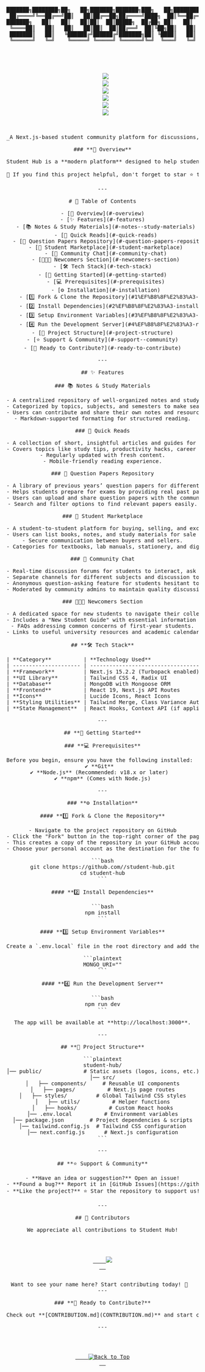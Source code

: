 <a id="top"></a>

<pre align="center">
███████╗████████╗██╗   ██╗███████╗███████╗███╗   ██╗████████╗    ██╗  ██╗██╗   ██╗██████╗ 
 ██╔════╝╚══██╔══╝██║   ██║██╔══██╗██╔════╝████╗  ██║╚══██╔══╝    ██║  ██║██║   ██║██╔══██╗ 
███████╗   ██║   ██║   ██║██║  ██║█████╗  ██╔██╗ ██║   ██║       ███████║██║   ██║██████╔╝
 ╚════██║   ██║   ██║   ██║██║  ██║██╔══╝  ██║╚██╗██║   ██║       ██║  ██║██║   ██║██╔══██╗ 
 ███████║   ██║   ╚██████╔╝██████╔╝███████╗██║ ╚████║   ██║       ██║  ██║╚██████╔╝██████╔╝ 
 ╚══════╝   ╚═╝    ╚═════╝ ╚═════╝ ╚══════╝╚═╝  ╚═══╝   ╚═╝       ╚═   ╚═╝ ╚═════╝ ╚═════╝  

</pre.>

<p align="center">
  <img src="https://img.shields.io/github/forks/iiitl/student-hub?style=social" />
  <img src="https://img.shields.io/github/stars/iiitl/student-hub?style=social" />
  <img src="https://img.shields.io/github/contributors/iiitl/student-hub" />
  <img src="https://img.shields.io/github/issues/iiitl/student-hub" />
  <img src="https://img.shields.io/github/issues-pr/iiitl/student-hub" />
  <img src="https://img.shields.io/github/license/iiitl/student-hub" />
</p>

_A Next.js-based student community platform for discussions, resources, and collaboration._

### **🚀 Overview**

Student Hub is a **modern platform** designed to help students **collaborate, share resources, and engage in discussions** seamlessly. Built with **Next.js, Tailwind CSS, and MongoDB**, it ensures a smooth and fast user experience while offering powerful community features such as study materials, question papers, a student marketplace, and a real-time community chat – all in one place! 🚀

🌟 If you find this project helpful, don't forget to star ⭐ the repository and support the community!

---

# 📌 Table of Contents

- [🚀 Overview](#-overview)
- [✨ Features](#-features)
  - [📚 Notes & Study Materials](#-notes--study-materials)
  - [📖 Quick Reads](#-quick-reads)
  - [📄 Question Papers Repository](#-question-papers-repository)
  - [🛒 Student Marketplace](#-student-marketplace)
  - [💬 Community Chat](#-community-chat)
  - [👨‍👩‍👧 Newcomers Section](#-newcomers-section)
- [🛠 Tech Stack](#-tech-stack)
- [📌 Getting Started](#-getting-started)
  - [💻 Prerequisites](#-prerequisites)
  - [⚙️ Installation](#-installation)
    - [1️⃣ Fork & Clone the Repository](#1%EF%B8%8F%E2%83%A3-fork--clone-the-repository)
    - [2️⃣ Install Dependencies](#2%EF%B8%8F%E2%83%A3-install-dependencies)
    - [3️⃣ Setup Environment Variables](#3%EF%B8%8F%E2%83%A3-setup-environment-variables)
    - [4️⃣ Run the Development Server](#4%EF%B8%8F%E2%83%A3-run-the-development-server)
- [📁 Project Structure](#-project-structure)
- [⭐ Support & Community](#-support--community)
- [🚀 Ready to Contribute?](#-ready-to-contribute)

---

## ✨ Features

### 📚 Notes & Study Materials

- A centralized repository of well-organized notes and study resources for various subjects.
- Categorized by topics, subjects, and semesters to make searching easy.
- Users can contribute and share their own notes and resources.
- Markdown-supported formatting for structured reading.

### 📖 Quick Reads

- A collection of short, insightful articles and guides for students.
- Covers topics like study tips, productivity hacks, career guidance, and academic strategies.
- Regularly updated with fresh content.
- Mobile-friendly reading experience.

### 📄 Question Papers Repository

- A library of previous years’ question papers for different courses and subjects.
- Helps students prepare for exams by providing real past paper formats.
- Users can upload and share question papers with the community.
- Search and filter options to find relevant papers easily.

### 🛒 Student Marketplace

- A student-to-student platform for buying, selling, and exchanging academic resources.
- Users can list books, notes, and study materials for sale or donation.
- Secure communication between buyers and sellers.
- Categories for textbooks, lab manuals, stationery, and digital resources.

### 💬 Community Chat

- Real-time discussion forums for students to interact, ask doubts, and collaborate.
- Separate channels for different subjects and discussion topics.
- Anonymous question-asking feature for students hesitant to post publicly.
- Moderated by community admins to maintain quality discussions.

### 👨‍👩‍👧 Newcomers Section

- A dedicated space for new students to navigate their college journey.
- Includes a "New Student Guide" with essential information about courses, exams, and resources.
- FAQs addressing common concerns of first-year students.
- Links to useful university resources and academic calendars.

## **🛠 Tech Stack**

| **Category**          | **Technology Used**                      |
| --------------------- | ---------------------------------------- |
| **Framework**         | Next.js 15.2.2 (Turbopack enabled)       |
| **UI Library**        | Tailwind CSS 4, Radix UI                 |
| **Database**          | MongoDB with Mongoose ORM                |
| **Frontend**          | React 19, Next.js API Routes             |
| **Icons**             | Lucide Icons, React Icons                |
| **Styling Utilities** | Tailwind Merge, Class Variance Authority |
| **State Management**  | React Hooks, Context API (if applicable) |

---

## **📌 Getting Started**

### **💻 Prerequisites**

Before you begin, ensure you have the following installed:  
✔ **Git**  
✔ **Node.js** (Recommended: v18.x or later)  
✔ **npm** (Comes with Node.js)

---

### **⚙️ Installation**

#### **1️⃣ Fork & Clone the Repository**

- Navigate to the project repository on GitHub
- Click the "Fork" button in the top-right corner of the page
- This creates a copy of the repository in your GitHub account
- Choose your personal account as the destination for the fork

```bash
git clone https://github.com/<your-username>/student-hub.git
cd student-hub
```

#### **2️⃣ Install Dependencies**

```bash
npm install
```

#### **3️⃣ Setup Environment Variables**

Create a `.env.local` file in the root directory and add the following variables:

```plaintext
MONGO_URI=""
```

#### **4️⃣ Run the Development Server**

```bash
npm run dev
```

The app will be available at **http://localhost:3000**.

---

## **📁 Project Structure**

```plaintext
student-hub/
│── public/             # Static assets (logos, icons, etc.)
│── src/
│   ├── components/     # Reusable UI components
│   ├── pages/          # Next.js page routes
│   ├── styles/         # Global Tailwind CSS styles
│   ├── utils/          # Helper functions
│   ├── hooks/          # Custom React hooks
│── .env.local          # Environment variables
│── package.json        # Project dependencies & scripts
│── tailwind.config.js  # Tailwind CSS configuration
│── next.config.js      # Next.js configuration
```

---

## **⭐ Support & Community**

- **Have an idea or suggestion?** Open an issue!
- **Found a bug?** Report it in [GitHub Issues](https://github.com/iiitl/student-hub/issues).
- **Like the project?** ⭐ Star the repository to support us!

---

## 👥 Contributors

We appreciate all contributions to Student Hub!

<p align="center">
  <a href="https://github.com/iiitl/student-hub/graphs/contributors">
    <img src="https://contrib.rocks/image?repo=iiitl/student-hub" />
  </a>
</p>
Want to see your name here? Start contributing today! 🚀  
---

### **🚀 Ready to Contribute?**

Check out **[CONTRIBUTION.md](CONTRIBUTION.md)** and start coding!

---

<p align="center">
  <a href="#top">
    <img src="https://img.shields.io/badge/%E2%AC%86-Back%20to%20Top-blue?style=for-the-badge" alt="Back to Top"/>
  </a>
</p>
